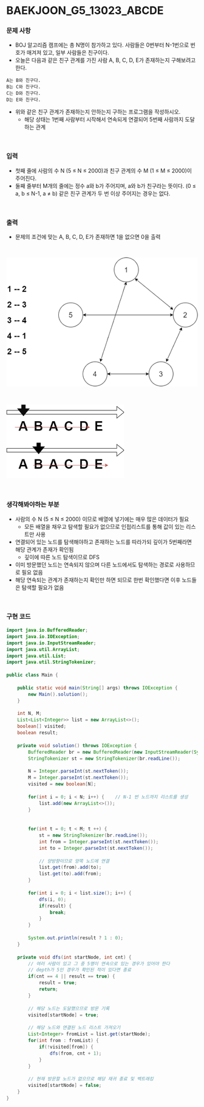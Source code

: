 # BAEKJOON_G5_13023_ABCDE

### 문제 사항

- BOJ 알고리즘 캠프에는 총 N명이 참가하고 있다. 사람들은 0번부터 N-1번으로 번호가 매겨져 있고, 일부 사람들은 친구이다.
- 오늘은 다음과 같은 친구 관계를 가진 사람 A, B, C, D, E가 존재하는지 구해보려고 한다.

```
A는 B와 친구다.
B는 C와 친구다.
C는 D와 친구다.
D는 E와 친구다.
```
- 위와 같은 친구 관계가 존재하는지 안하는지 구하는 프로그램을 작성하시오.
	- 해당 상태는 1번째 사람부터 시작해서 연속되게 연결되어 5번째 사람까지 도달하는 관계

<br>

### 입력
- 첫째 줄에 사람의 수 N (5 ≤ N ≤ 2000)과 친구 관계의 수 M (1 ≤ M ≤ 2000)이 주어진다.
- 둘째 줄부터 M개의 줄에는 정수 a와 b가 주어지며, a와 b가 친구라는 뜻이다. (0 ≤ a, b ≤ N-1, a ≠ b) 같은 친구 관계가 두 번 이상 주어지는 경우는 없다.

<br>

### 출력
- 문제의 조건에 맞는 A, B, C, D, E가 존재하면 1을 없으면 0을 출력

<br>

![ABCDE](./img/ABCDE.png)

<br>

![ABCDE2](./img/ABCDE2.png)

<br>

### 생각해봐야하는 부분
- 사람의 수 N (5 ≤ N ≤ 2000) 이므로 배열에 넣기에는 매우 많은 데이터가 필요
    - 모든 배열을 채우고 탐색할 필요가 없으므로 인접리스트를 통해 값이 있는 리스트만 사용
- 연결되어 있는 노드를 탐색해야하고 존재하는 노드를 따라가되 깊이가 5번째라면 해당 관계가 존재가 확인됨
	- 깊이에 따른 노드 탐색이므로 DFS
- 이미 방문했던 노드는 연속되지 않으며 다른 노드에서도 탐색하는 경로로 사용하므로 필요 없음
- 해당 연속되는 관계가 존재하는지 확인만 하면 되므로 한번 확인했다면 이후 노드들은 탐색할 필요가 없음

<br>

### 구현 코드

```java
import java.io.BufferedReader;
import java.io.IOException;
import java.io.InputStreamReader;
import java.util.ArrayList;
import java.util.List;
import java.util.StringTokenizer;

public class Main {
	
	public static void main(String[] args) throws IOException {
		new Main().solution();
	}
	
	int N, M;
	List<List<Integer>> list = new ArrayList<>();
	boolean[] visited;
	boolean result;
	
	private void solution() throws IOException {
		BufferedReader br = new BufferedReader(new InputStreamReader(System.in));
		StringTokenizer st = new StringTokenizer(br.readLine());
		
		N = Integer.parseInt(st.nextToken());
		M = Integer.parseInt(st.nextToken());
		visited = new boolean[N];
		
		for(int i = 0; i < N; i++) {    // N-1 번 노드까지 리스트를 생성
			list.add(new ArrayList<>());
		}
		
		
		for(int t = 0; t < M; t ++) {
			st = new StringTokenizer(br.readLine());
			int from = Integer.parseInt(st.nextToken());
			int to = Integer.parseInt(st.nextToken());
			
            // 양방향이므로 양쪽 노드에 연결
			list.get(from).add(to);
			list.get(to).add(from);
		}
		
		for(int i = 0; i < list.size(); i++) {
			dfs(i, 0);
			if(result) {
				break;
			}
		}
		
		System.out.println(result ? 1 : 0);
	}

	private void dfs(int startNode, int cnt) {
        // 여러 사람이 있고 그 중 5명이 연속으로 있는 경우가 있어야 한다
        // depth가 5인 경우가 확인된 적이 있다면 종료
		if(cnt == 4 || result == true) {
			result = true;
			return;
		}
		
        // 해당 노드는 도달했으므로 방문 기록
		visited[startNode] = true;

        // 해당 노드와 연결된 노드 리스트 가져오기
		List<Integer> fromList = list.get(startNode);
		for(int from : fromList) {
			if(!visited[from]) {
				dfs(from, cnt + 1);
			}
		}

        // 현재 방문할 노드가 없으므로 해당 재귀 종료 및 백트래킹
		visited[startNode] = false;
	}
}

```